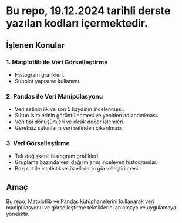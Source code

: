 # Bu repo, 19.12.2024 tarihli derste yazılan kodları içermektedir.

## İşlenen Konular

### 1. Matplotlib ile Veri Görselleştirme
- Histogram grafikleri.
- Subplot yapısı ve kullanımı.

### 2. Pandas ile Veri Manipülasyonu
- Veri setinin ilk ve son 5 kaydının incelenmesi.
- Sütun isimlerinin görüntülenmesi ve yeniden adlandırılması.
- Veri tipi dönüşümleri ve eksik değer işlemleri.
- Gereksiz sütunların veri setinden çıkarılması.

### 3. Veri Görselleştirme
- Tek değişkenli histogram grafikleri.
- Gruplama bazında veri dağılımlarını inceleyen histogramlar.
- Boxplot ile istatistiksel özelliklerin görselleştirilmesi.

## Amaç
Bu repo, Matplotlib ve Pandas kütüphanelerini kullanarak veri manipülasyonu ve görselleştirme tekniklerini anlamaya ve uygulamaya yöneliktir.